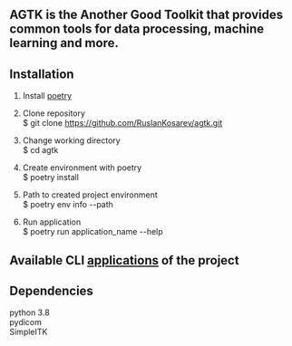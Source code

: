 
## AGTK is the Another Good Toolkit that provides common tools for data processing, machine learning and more.

## Installation 

1. Install [poetry](https://python-poetry.org)

2. Clone repository \
    $ git clone https://github.com/RuslanKosarev/agtk.git

3. Change working directory \
    $ cd agtk

4. Create environment with poetry \
    $ poetry install 

5. Path to created project environment \
    $ poetry env info --path

6. Run application \
    $ poetry run application_name --help

## Available CLI [applications](https://github.com/RuslanKosarev/agtk/tree/main/agtk/cli) of the project

## Dependencies

   python 3.8 \
   pydicom \
   SimpleITK
   
